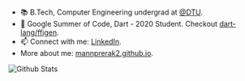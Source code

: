 - 📚 B.Tech, Computer Engineering undergrad at [@DTU](http://dtu.ac.in/).
- 🎯 Google Summer of Code, Dart - 2020 Student. Checkout [dart-lang/ffigen](https://github.com/dart-lang/ffigen).
- 📫 Connect with me: [LinkedIn](https://www.linkedin.com/in/prerak-mann-4b0011165/).
- More about me: [mannprerak2.github.io](https://mannprerak2.github.io/).

![Github Stats](https://github-readme-stats.vercel.app/api?username=mannprerak2&count_private=true&theme=default&show_icons=true)
